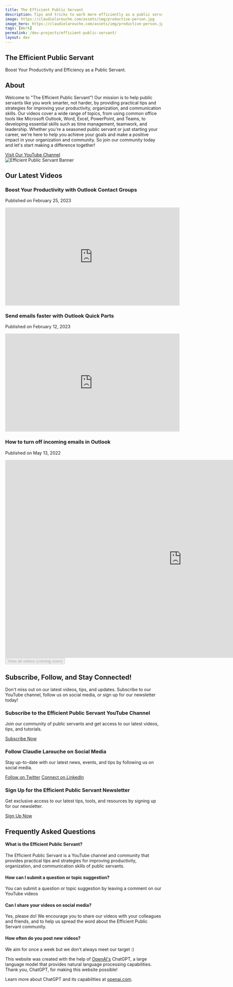 ```yaml
---
title: The Efficient Public Servant
description: Tips and tricks to work more efficiently as a public servant
image: https://claudielarouche.com/assets/img/productive-person.jpg
image_hero: https://claudielarouche.com/assets/img/productive-person.jpg
tags: [Work]
permalink: /dev-projects/efficient-public-servant/
layout: dev
---
```




<section class="hero-section">
			<div class="container">
				<h1>The Efficient Public Servant</h1>
				<p>Boost Your Productivity and Efficiency as a Public Servant.</p>
			</div>
		</section>
		<section id="about" class="section-about">
	<div class="container">
		<div class="row">
			<div class="col-md-6">
				<h2>About</h2>
				<p>Welcome to "The Efficient Public Servant"! Our mission is to help public servants like you work smarter, not harder, by providing practical tips and strategies for improving your productivity, organization, and communication skills. Our videos cover a wide range of topics, from using common office tools like Microsoft Outlook, Word, Excel, PowerPoint, and Teams, to developing essential skills such as time management, teamwork, and leadership. Whether you're a seasoned public servant or just starting your career, we're here to help you achieve your goals and make a positive impact in your organization and community. So join our community today and let's start making a difference together!</p>
				<a href="https://www.youtube.com/watch?v=R6aueKiDYVc&list=PL2PsmJC9DKmhlN_Z9ELsciKbF2EnLl67d" class="btn btn-primary" target="_blank">Visit Our YouTube Channel</a>
			</div>
			<div class="col-md-6">
				<img src="https://claudielarouche.com/assets/img/productive-person.jpg" alt="Efficient Public Servant Banner">
			</div>
		</div>
	</div>
<section id="latest-videos" class="section-services">
	<div class="container">
		<h2>Our Latest Videos</h2>
		<div class="row">
			<div class="col-md-4">
				<div class="video-item">
					<h3>Boost Your Productivity with Outlook Contact Groups</h3>
					<p>Published on February 25, 2023</p>
					<div class="embed-responsive embed-responsive-16by9">
						<iframe width="560" height="315" src="https://www.youtube.com/embed/FQJNF1pTpqU" title="YouTube video player" frameborder="0" allow="accelerometer; autoplay; clipboard-write; encrypted-media; gyroscope; picture-in-picture; web-share" allowfullscreen></iframe>
					</div>
				</div>
			</div>
			<div class="col-md-4">
				<div class="video-item">
					<h3>Send emails faster with Outlook Quick Parts</h3>
					<p>Published on February 12, 2023</p>
					<div class="embed-responsive embed-responsive-16by9">
						<iframe width="560" height="315" src="https://www.youtube.com/embed/KrUL8vR17u4" title="YouTube video player" frameborder="0" allow="accelerometer; autoplay; clipboard-write; encrypted-media; gyroscope; picture-in-picture; web-share" allowfullscreen></iframe>
					</div>
				</div>
			</div>			
			<div class="col-md-4">
				<div class="video-item">
					<h3>How to turn off incoming emails in Outlook</h3>
					<p>Published on May 13, 2022</p>
					<div class="embed-responsive embed-responsive-16by9">
						<iframe width="1131" height="636" src="https://www.youtube.com/embed/nQ5pxJRz1dU?list=PL2PsmJC9DKmhlN_Z9ELsciKbF2EnLl67d" title="How to turn off incoming emails in Outlook" frameborder="0" allow="accelerometer; autoplay; clipboard-write; encrypted-media; gyroscope; picture-in-picture; web-share" allowfullscreen></iframe>
					</div>
				</div>
			</div>
			<div class="row">
			<div class="col-md-12 text-center">
				<button class="btn btn-secondary" disabled>View all videos (coming soon)</button>
			</div>
		</div>
		</div>
	</div>
</section>
<section id="subscribe" class="section-subscribe">
	<div class="container">
		<h2>Subscribe, Follow, and Stay Connected!</h2>
		<p>Don't miss out on our latest videos, tips, and updates. Subscribe to our YouTube channel, follow us on social media, or sign up for our newsletter today!</p>
		<div class="row">
			<div class="col-md-4">
				<div class="card">
					<div class="card-body">
						<h3 class="card-subtitle mb-2 text-muted">Subscribe to the Efficient Public Servant YouTube Channel</h3>
						<p>Join our community of public servants and get access to our latest videos, tips, and tutorials.</p>
						<a href="https://www.youtube.com/channel/UCI0op2BADy5_PDbb_IchtWg?sub_confirmation=1" class="btn btn-primary" target="_blank">Subscribe Now</a>
					</div>
				</div>
			</div>
			<div class="col-md-4">
				<div class="card">
					<div class="card-body">
						<h3 class="card-subtitle mb-2 text-muted">Follow Claudie Larouche on Social Media</h3>
						<p>Stay up-to-date with our latest news, events, and tips by following us on social media.</p>
						<a href="https://www.twitter.com/claudielarouche" class="btn btn-info" target="_blank">Follow on Twitter</a>
						<a href="https://www.linkedin.com/in/claudie-larouche/" class="btn btn-primary" target="_blank">Connect on LinkedIn</a>
					</div>
				</div>
			</div>
			<div class="col-md-4">
				<div class="card">
					<div class="card-body">
						<h3 class="card-subtitle mb-2 text-muted">Sign Up for the Efficient Public Servant Newsletter</h3>
						<p>Get exclusive access to our latest tips, tools, and resources by signing up for our newsletter.</p>
						<a href="https://forms.gle/XGP3ecLZV9MKeAwG8" class="btn btn-secondary" target="_blank">Sign Up Now</a>
					</div>
				</div>
			</div>
		</div>
	</div>
</section>


<section id="faq" class="section-faq">
  <div class="container">
    <h2>Frequently Asked Questions</h2>
    <div class="row">
      <div class="col-md-6">
        <div class="faq-item">
          <h4>What is the Efficient Public Servant?</h4>
          <p>The Efficient Public Servant is a YouTube channel and community that provides practical tips and strategies for improving productivity, organization, and communication skills of public servants.</p>
        </div>
      </div>
      <div class="col-md-6">
        <div class="faq-item">
          <h4>How can I submit a question or topic suggestion?</h4>
          <p>You can submit a question or topic suggestion by leaving a comment on our YouTube videos</p>
        </div>
      </div>
    </div>
    <div class="row">
      <div class="col-md-6">
        <div class="faq-item">
          <h4>Can I share your videos on social media?</h4>
          <p>Yes, please do! We encourage you to share our videos with your colleagues and friends, and to help us spread the word about the Efficient Public Servant community.</p>
        </div>
      </div>
      <div class="col-md-6">
        <div class="faq-item">
          <h4>How often do you post new videos?</h4>
          <p>We aim for once a week but we don't always meet our target :) </p>
        </div>
      </div>
    </div>
  </div>
</section>
<section id="credit" class="section-credit">
	<div class="container">
		<p>This website was created with the help of <a href="https://openai.com" target="_blank">OpenAI's</a> ChatGPT, a large language model that provides natural language processing capabilities. Thank you, ChatGPT, for making this website possible!</p>
		<p>Learn more about ChatGPT and its capabilities at <a href="https://openai.com" target="_blank">openai.com</a>.</p>
	</div>
</section>

<script src="https://code.jquery.com/jquery-3.5.1.slim.min.js"></script>
<script src="https://cdn.jsdelivr.net/npm/popper.js@1.16.0/dist/umd/popper.min.js"></script>
<script src="https://stackpath.bootstrapcdn.com/bootstrap/4.5.0/js/bootstrap.min.js"></script>